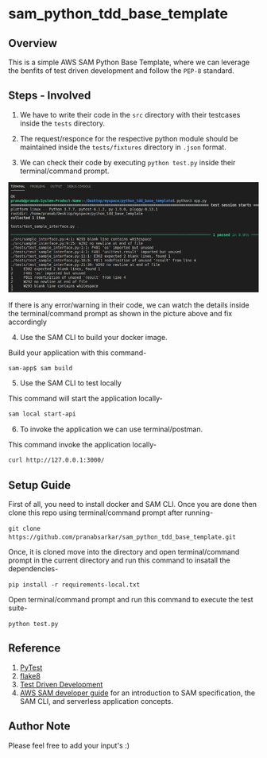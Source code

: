 # sam_python_tdd_base_template

## Overview

This is a simple AWS SAM Python Base Template, where we can leverage the benfits of test driven development and follow the `PEP-8` standard.

## Steps - Involved

1. We have to write their code in the `src` directory with their testcases inside the `tests` directory.

2. The request/responce for the respective python module should be maintained inside the `tests/fixtures` directory in `.json` format.

3. We can check their code by executing `python test.py` inside their terminal/command prompt.

![Execution](images/img_001.png)

If there is any error/warning in their code, we can watch the details inside the terminal/command prompt as shown in the picture above and fix accordingly

4. Use the SAM CLI to build your docker image.

Build your application with this command-

```bash
sam-app$ sam build
```

5. Use the SAM CLI to test locally

This command will start the application locally-

```bash
sam local start-api
```

6. To invoke the application we can use terminal/postman.

This command invoke the application locally-

```bash
curl http://127.0.0.1:3000/
```

## Setup Guide

First of all, you need to install docker and SAM CLI. Once you are done then clone this repo using terminal/command prompt after running-

`git clone https://github.com/pranabsarkar/sam_python_tdd_base_template.git`

Once, it is cloned move into the directory and open terminal/command prompt in the current directory and run this command to insatall the dependencies-

`pip install -r requirements-local.txt`

Open terminal/command prompt and run this command to execute the test suite-

`python test.py `



## Reference

1. [PyTest](https://docs.pytest.org/en/latest/)
2. [flake8](https://flake8.pycqa.org/en/latest/)
3. [Test Driven Development](https://en.wikipedia.org/wiki/Test-driven_development) 
4. [AWS SAM developer guide](https://docs.aws.amazon.com/serverless-application-model/latest/developerguide/what-is-sam.html) for an introduction to SAM specification, the SAM CLI, and serverless application concepts.

## Author Note

Please feel free to add your input's :)
